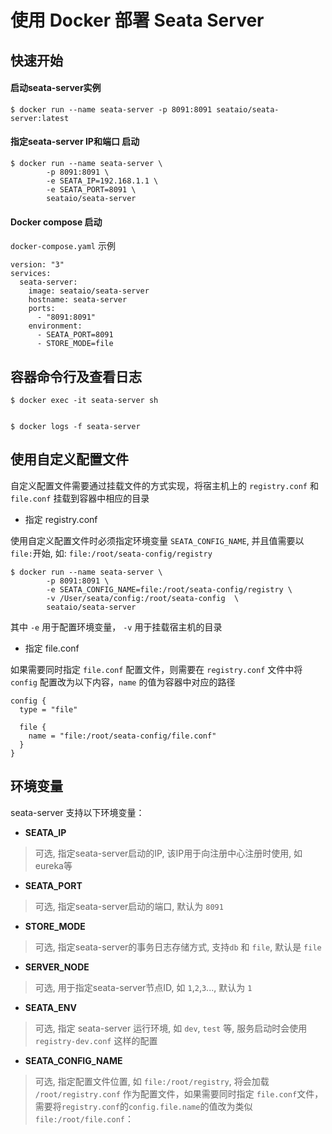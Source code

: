 
使用 Docker 部署 Seata Server
=========================

快速开始
----

#### 启动seata-server实例

    $ docker run --name seata-server -p 8091:8091 seataio/seata-server:latest
    

#### 指定seata-server IP和端口 启动

    $ docker run --name seata-server \
            -p 8091:8091 \
            -e SEATA_IP=192.168.1.1 \
            -e SEATA_PORT=8091 \
            seataio/seata-server
    

#### Docker compose 启动

`docker-compose.yaml` 示例

    version: "3"
    services:
      seata-server:
        image: seataio/seata-server
        hostname: seata-server
        ports:
          - "8091:8091"
        environment:
          - SEATA_PORT=8091
          - STORE_MODE=file
    

容器命令行及查看日志
----------

    $ docker exec -it seata-server sh
    

    $ docker logs -f seata-server
    

使用自定义配置文件
---------

自定义配置文件需要通过挂载文件的方式实现，将宿主机上的 `registry.conf` 和 `file.conf` 挂载到容器中相应的目录

*   指定 registry.conf

使用自定义配置文件时必须指定环境变量 `SEATA_CONFIG_NAME`, 并且值需要以`file:`开始, 如: `file:/root/seata-config/registry`

    $ docker run --name seata-server \
            -p 8091:8091 \
            -e SEATA_CONFIG_NAME=file:/root/seata-config/registry \
            -v /User/seata/config:/root/seata-config  \
            seataio/seata-server
    

其中 `-e` 用于配置环境变量， `-v` 用于挂载宿主机的目录

*   指定 file.conf

如果需要同时指定 `file.conf` 配置文件，则需要在 `registry.conf` 文件中将 `config` 配置改为以下内容，`name` 的值为容器中对应的路径

    config {
      type = "file"
    
      file {
        name = "file:/root/seata-config/file.conf"
      }
    }
    

环境变量
----

seata-server 支持以下环境变量：

*   **SEATA_IP**

> 可选, 指定seata-server启动的IP, 该IP用于向注册中心注册时使用, 如eureka等

*   **SEATA_PORT**

> 可选, 指定seata-server启动的端口, 默认为 `8091`

*   **STORE_MODE**

> 可选, 指定seata-server的事务日志存储方式, 支持`db` 和 `file`, 默认是 `file`

*   **SERVER_NODE**

> 可选, 用于指定seata-server节点ID, 如 `1`,`2`,`3`..., 默认为 `1`

*   **SEATA_ENV**

> 可选, 指定 seata-server 运行环境, 如 `dev`, `test` 等, 服务启动时会使用 `registry-dev.conf` 这样的配置

*   **SEATA\_CONFIG\_NAME**

> 可选, 指定配置文件位置, 如 `file:/root/registry`, 将会加载 `/root/registry.conf` 作为配置文件，如果需要同时指定 `file.conf`文件，需要将`registry.conf`的`config.file.name`的值改为类似`file:/root/file.conf`：
